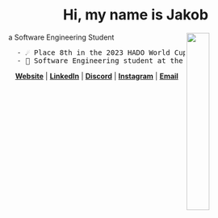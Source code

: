 <h1 align="center">Hi, my name is Jakob</h1>
<span align="center">a Software Engineering Student</span>

<img align="right" src="shiguang-dailiren-link-click.gif" width="30%">

<pre>
  - ☄️ Place 8th in the 2023 HADO World Cup in Tokyo, Japan
  - 📖 Software Engineering student at the University of Otago
</pre>

<p align="center"><strong><a href="https://rumia.moe/">Website</a></strong> | <strong><a href="https://www.linkedin.com/in/jakob-d/">LinkedIn</a></strong> | <strong><a href="https://discord.com/users/445035187370328066">Discord</a></strong> | <strong><a href="https://instagram.com/jakob.deguzman">Instagram</a></strong> | <strong><a href="mailto:jakob@rumia.moe">Email</a></strong></p>

